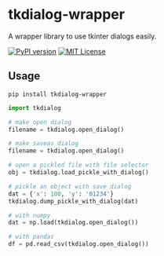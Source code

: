 # tkdialog-wrapper

A wrapper library to use tkinter dialogs easily.

[![PyPI version](https://badge.fury.io/py/tkdialog-wrapper.svg)](https://badge.fury.io/py/tkdialog-wrapper) [![MIT License](http://img.shields.io/badge/license-MIT-blue.svg?style=flat)](LICENSE)

## Usage

`pip install tkdialog-wrapper`

```python
import tkdialog

# make open dialog
filename = tkdialog.open_dialog()

# make saveas dialog
filename = tkdialog.open_dialog()

# open a pickled file with file selector
obj = tkdialog.load_pickle_with_dialog()

# pickle an object with save dialog
dat = {'x': 100, 'y': '01234'}
tkdialog.dump_pickle_with_dialog(dat)

# with numpy
dat = np.load(tkdialog.open_dialog())

# with pandas
df = pd.read_csv(tkdialog.open_dialog())
```
